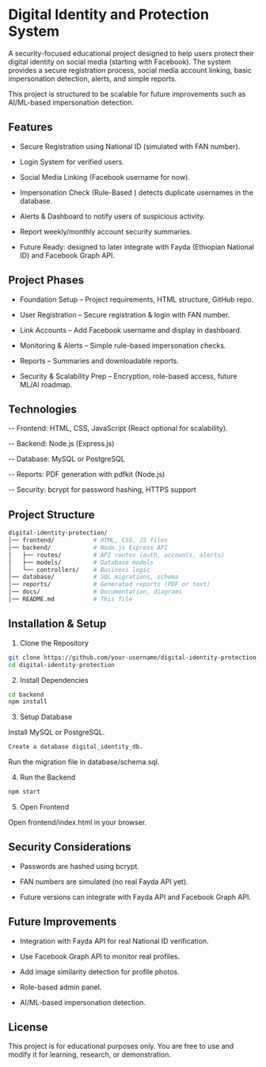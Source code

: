 # Digital Identity and Protection System

A security-focused educational project designed to help users protect their digital identity on social media (starting with Facebook). The system provides a secure registration process, social media account linking, basic impersonation detection, alerts, and simple reports.

This project is structured to be scalable for future improvements such as AI/ML-based impersonation detection.

## Features

- Secure Registration using National ID (simulated with FAN number).

- Login System for verified users.

- Social Media Linking (Facebook username for now).

- Impersonation Check (Rule-Based ) detects duplicate usernames in the database.

- Alerts & Dashboard to notify users of suspicious activity.

- Report weekly/monthly account security summaries.

- Future Ready: designed to later integrate with Fayda (Ethiopian National ID) and Facebook Graph API.

## Project Phases

- Foundation Setup – Project requirements, HTML structure, GitHub repo.

- User Registration – Secure registration & login with FAN number.

- Link Accounts – Add Facebook username and display in dashboard.

- Monitoring & Alerts – Simple rule-based impersonation checks.

- Reports – Summaries and downloadable reports.

- Security & Scalability Prep – Encryption, role-based access, future ML/AI roadmap.

## Technologies 

--  Frontend: HTML, CSS, JavaScript (React optional for scalability).

-- Backend: Node.js (Express.js)

-- Database: MySQL or PostgreSQL

-- Reports: PDF generation with pdfkit (Node.js)

-- Security: bcrypt for password hashing, HTTPS support

## Project Structure
```bash
digital-identity-protection/
│── frontend/           # HTML, CSS, JS files
│── backend/            # Node.js Express API
│   ├── routes/         # API routes (auth, accounts, alerts)
│   ├── models/         # Database models
│   └── controllers/    # Business logic
│── database/           # SQL migrations, schema
│── reports/            # Generated reports (PDF or text)
│── docs/               # Documentation, diagrams
│── README.md           # This file
```
## Installation & Setup
1. Clone the Repository
```bash
git clone https://github.com/your-username/digital-identity-protection.git
cd digital-identity-protection
```
2. Install Dependencies
```bash
cd backend
npm install
```
3. Setup Database

Install MySQL or PostgreSQL.
```bash
Create a database digital_identity_db.
```
Run the migration file in database/schema.sql.

4. Run the Backend
```bash
npm start
```
5. Open Frontend

Open frontend/index.html in your browser.

## Security Considerations

- Passwords are hashed using bcrypt.

- FAN numbers are simulated (no real Fayda API yet).

- Future versions can integrate with Fayda API and Facebook Graph API.

## Future Improvements

- Integration with Fayda API for real National ID verification.

- Use Facebook Graph API to monitor real profiles.

- Add image similarity detection for profile photos.

- Role-based admin panel.

- AI/ML-based impersonation detection.

## License

This project is for educational purposes only.
You are free to use and modify it for learning, research, or demonstration.

